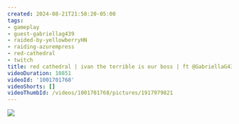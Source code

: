 ```yaml
---
created: 2024-08-21T21:58:20-05:00
tags:
- gameplay
- guest-gabriellag439
- raided-by-yellowberryHN
- raiding-azurempress
- red-cathedral
- twitch
title: red cathedral | ivan the terrible is our boss | ft @GabriellaG439
videoDuration: 10851
videoId: '1001701768'
videoShorts: []
videoThumbId: /videos/1001701768/pictures/1917979821
---
```


![](20240822025820.jpg)
